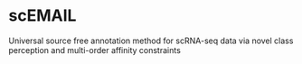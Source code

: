 # scEMAIL
Universal source free annotation method for scRNA-seq data via novel class perception and multi-order affinity constraints

